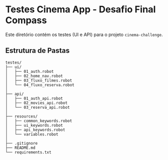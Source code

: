 # Testes Cinema App - Desafio Final Compass

Este diretório contém os testes (UI e API) para o projeto `cinema-challenge`. 

## Estrutura de Pastas

```plaintext
testes/
├── ui/
│   ├── 01_auth.robot
│   ├── 02_home_nav.robot
│   ├── 03_fluxo_filmes.robot
│   └── 04_fluxo_reserva.robot
│
├── api/
│   ├── 01_auth_api.robot
│   ├── 02_movies_api.robot
│   └── 03_reserva_api.robot
│
├── resources/
│   ├── common_keywords.robot
│   ├── ui_keywords.robot
│   ├── api_keywords.robot
│   └── variables.robot
│
├── .gitignore
├── README.md
└── requirements.txt